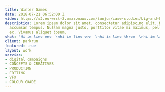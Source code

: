 ```yaml
---
title: Winter Games
date: 2018-07-21 06:52:00 Z
video: https://s3.eu-west-2.amazonaws.com/tanjun/case-studies/big-and-bold/reel
description: Lorem ipsum dolor sit amet, consectetur adipiscing elit. Morbi laoreet
  accumsan tempus. Nullam magna justo, porttitor vitae mi maximus, pellentesque tristique
  ex. Vivamus aliquet ipsum.
chat: "Hi im line one  \nhi im line two  \nhi im line three  \nhi im line four  "
client: parkrun
featured: true
layout: work
service:
- digital campaigns
- CONCEPTS & CREATIVES
- PRODUCTION
- EDITING
- VFX
- COLOUR GRADE
---
```


